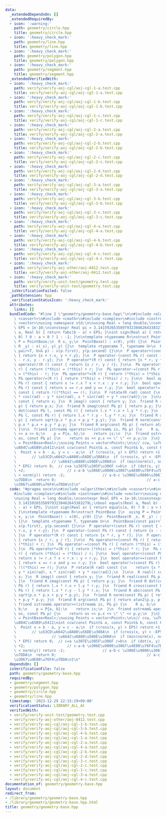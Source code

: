 ```yaml
---
data:
  _extendedDependsOn: []
  _extendedRequiredBy:
  - icon: ':warning:'
    path: geometry/circle.hpp
    title: geometry/circle.hpp
  - icon: ':heavy_check_mark:'
    path: geometry/line.hpp
    title: geometry/line.hpp
  - icon: ':heavy_check_mark:'
    path: geometry/polygon.hpp
    title: geometry/polygon.hpp
  - icon: ':heavy_check_mark:'
    path: geometry/segment.hpp
    title: geometry/segment.hpp
  _extendedVerifiedWith:
  - icon: ':heavy_check_mark:'
    path: verify/verify-aoj-cgl/aoj-cgl-1-a.test.cpp
    title: verify/verify-aoj-cgl/aoj-cgl-1-a.test.cpp
  - icon: ':heavy_check_mark:'
    path: verify/verify-aoj-cgl/aoj-cgl-1-b.test.cpp
    title: verify/verify-aoj-cgl/aoj-cgl-1-b.test.cpp
  - icon: ':heavy_check_mark:'
    path: verify/verify-aoj-cgl/aoj-cgl-1-c.test.cpp
    title: verify/verify-aoj-cgl/aoj-cgl-1-c.test.cpp
  - icon: ':heavy_check_mark:'
    path: verify/verify-aoj-cgl/aoj-cgl-2-a.test.cpp
    title: verify/verify-aoj-cgl/aoj-cgl-2-a.test.cpp
  - icon: ':heavy_check_mark:'
    path: verify/verify-aoj-cgl/aoj-cgl-2-b.test.cpp
    title: verify/verify-aoj-cgl/aoj-cgl-2-b.test.cpp
  - icon: ':heavy_check_mark:'
    path: verify/verify-aoj-cgl/aoj-cgl-2-c.test.cpp
    title: verify/verify-aoj-cgl/aoj-cgl-2-c.test.cpp
  - icon: ':heavy_check_mark:'
    path: verify/verify-aoj-cgl/aoj-cgl-2-d.test.cpp
    title: verify/verify-aoj-cgl/aoj-cgl-2-d.test.cpp
  - icon: ':heavy_check_mark:'
    path: verify/verify-aoj-cgl/aoj-cgl-3-a.test.cpp
    title: verify/verify-aoj-cgl/aoj-cgl-3-a.test.cpp
  - icon: ':heavy_check_mark:'
    path: verify/verify-aoj-cgl/aoj-cgl-3-b.test.cpp
    title: verify/verify-aoj-cgl/aoj-cgl-3-b.test.cpp
  - icon: ':heavy_check_mark:'
    path: verify/verify-aoj-cgl/aoj-cgl-3-c.test.cpp
    title: verify/verify-aoj-cgl/aoj-cgl-3-c.test.cpp
  - icon: ':heavy_check_mark:'
    path: verify/verify-aoj-cgl/aoj-cgl-4-a.test.cpp
    title: verify/verify-aoj-cgl/aoj-cgl-4-a.test.cpp
  - icon: ':heavy_check_mark:'
    path: verify/verify-aoj-cgl/aoj-cgl-4-b.test.cpp
    title: verify/verify-aoj-cgl/aoj-cgl-4-b.test.cpp
  - icon: ':heavy_check_mark:'
    path: verify/verify-aoj-cgl/aoj-cgl-4-c.test.cpp
    title: verify/verify-aoj-cgl/aoj-cgl-4-c.test.cpp
  - icon: ':heavy_check_mark:'
    path: verify/verify-aoj-other/aoj-0412.test.cpp
    title: verify/verify-aoj-other/aoj-0412.test.cpp
  - icon: ':heavy_check_mark:'
    path: verify/verify-unit-test/geometry.test.cpp
    title: verify/verify-unit-test/geometry.test.cpp
  _isVerificationFailed: false
  _pathExtension: hpp
  _verificationStatusIcon: ':heavy_check_mark:'
  attributes:
    links: []
  bundledCode: "#line 2 \"geometry/geometry-base.hpp\"\n\n#include <algorithm>\n#include\
    \ <cassert>\n#include <cmath>\n#include <complex>\n#include <iostream>\n#include\
    \ <vector>\nusing namespace std;\n\nusing Real = long double;\nconstexpr Real\
    \ EPS = 1e-10;\nconstexpr Real pi = 3.141592653589793238462643383279L;\nbool equals(Real\
    \ a, Real b) { return fabs(b - a) < EPS; }\nint sign(Real a) { return equals(a,\
    \ 0) ? 0 : a > 0 ? 1 : -1; }\n\ntemplate <typename R>\nstruct PointBase {\n  using\
    \ P = PointBase;\n  R x, y;\n  PointBase() : x(0), y(0) {}\n  PointBase(R _x,\
    \ R _y) : x(_x), y(_y) {}\n  template <typename T, typename U>\n  PointBase(const\
    \ pair<T, U>& p) : x(p.first), y(p.second) {}\n\n  P operator+(const P& r) const\
    \ { return {x + r.x, y + r.y}; }\n  P operator-(const P& r) const { return {x\
    \ - r.x, y - r.y}; }\n  P operator*(R r) const { return {x * r, y * r}; }\n  P\
    \ operator/(R r) const { return {x / r, y / r}; }\n\n  P& operator+=(const P&\
    \ r) { return (*this) = (*this) + r; }\n  P& operator-=(const P& r) { return (*this)\
    \ = (*this) - r; }\n  P& operator*=(R r) { return (*this) = (*this) * r; }\n \
    \ P& operator/=(R r) { return (*this) = (*this) / r; }\n\n  bool operator<(const\
    \ P& r) const { return x != r.x ? x < r.x : y < r.y; }\n  bool operator==(const\
    \ P& r) const { return x == r.x and y == r.y; }\n  bool operator!=(const P& r)\
    \ const { return !((*this) == r); }\n\n  P rotate(R rad) const {\n    return {x\
    \ * cos(rad) - y * sin(rad), x * sin(rad) + y * cos(rad)};\n  }\n\n  R real()\
    \ const { return x; }\n  R imag() const { return y; }\n  friend R real(const P&\
    \ p) { return p.x; }\n  friend R imag(const P& p) { return p.y; }\n  friend R\
    \ dot(const P& l, const P& r) { return l.x * r.x + l.y * r.y; }\n  friend R cross(const\
    \ P& l, const P& r) { return l.x * r.y - l.y * r.x; }\n  friend R abs(const P&\
    \ p) { return sqrt(p.x * p.x + p.y * p.y); }\n  friend R norm(const P& p) { return\
    \ p.x * p.x + p.y * p.y; }\n  friend R arg(const P& p) { return atan2(p.y, p.x);\
    \ }\n\n  friend istream& operator>>(istream& is, P& p) {\n    R a, b;\n    is\
    \ >> a >> b;\n    p = P{a, b};\n    return is;\n  }\n  friend ostream& operator<<(ostream&\
    \ os, const P& p) {\n    return os << p.x << \" \" << p.y;\n  }\n};\nusing Point\
    \ = PointBase<Real>;\nusing Points = vector<Point>;\n\n// ccw, \u70B9\u306E\u9032\
    \u884C\u65B9\u5411\nint ccw(const Point& a, const Point& b, const Point& c) {\n\
    \  Point x = b - a, y = c - a;\n  if (cross(x, y) > EPS) return +1;          \
    \       // \u53CD\u6642\u8A08\u56DE\u308A\n  if (cross(x, y) < -EPS) return -1;\
    \                // \u6642\u8A08\u56DE\u308A\n  if (min(norm(x), norm(y)) < EPS\
    \ * EPS) return 0;  // c=a \u307E\u305F\u306F c=b\n  if (dot(x, y) < EPS) return\
    \ +2;                   // c-a-b \u306E\u9806\u3067\u4E00\u76F4\u7DDA\n  if (norm(x)\
    \ < norm(y)) return -2;                 // a-b-c \u306E\u9806\u3067\u4E00\u76F4\
    \u7DDA\n  return 0;                                         // a-c-b \u306E\u9806\
    \u3067\u4E00\u76F4\u7DDA\n}\n"
  code: "#pragma once\n\n#include <algorithm>\n#include <cassert>\n#include <cmath>\n\
    #include <complex>\n#include <iostream>\n#include <vector>\nusing namespace std;\n\
    \nusing Real = long double;\nconstexpr Real EPS = 1e-10;\nconstexpr Real pi =\
    \ 3.141592653589793238462643383279L;\nbool equals(Real a, Real b) { return fabs(b\
    \ - a) < EPS; }\nint sign(Real a) { return equals(a, 0) ? 0 : a > 0 ? 1 : -1;\
    \ }\n\ntemplate <typename R>\nstruct PointBase {\n  using P = PointBase;\n  R\
    \ x, y;\n  PointBase() : x(0), y(0) {}\n  PointBase(R _x, R _y) : x(_x), y(_y)\
    \ {}\n  template <typename T, typename U>\n  PointBase(const pair<T, U>& p) :\
    \ x(p.first), y(p.second) {}\n\n  P operator+(const P& r) const { return {x +\
    \ r.x, y + r.y}; }\n  P operator-(const P& r) const { return {x - r.x, y - r.y};\
    \ }\n  P operator*(R r) const { return {x * r, y * r}; }\n  P operator/(R r) const\
    \ { return {x / r, y / r}; }\n\n  P& operator+=(const P& r) { return (*this) =\
    \ (*this) + r; }\n  P& operator-=(const P& r) { return (*this) = (*this) - r;\
    \ }\n  P& operator*=(R r) { return (*this) = (*this) * r; }\n  P& operator/=(R\
    \ r) { return (*this) = (*this) / r; }\n\n  bool operator<(const P& r) const {\
    \ return x != r.x ? x < r.x : y < r.y; }\n  bool operator==(const P& r) const\
    \ { return x == r.x and y == r.y; }\n  bool operator!=(const P& r) const { return\
    \ !((*this) == r); }\n\n  P rotate(R rad) const {\n    return {x * cos(rad) -\
    \ y * sin(rad), x * sin(rad) + y * cos(rad)};\n  }\n\n  R real() const { return\
    \ x; }\n  R imag() const { return y; }\n  friend R real(const P& p) { return p.x;\
    \ }\n  friend R imag(const P& p) { return p.y; }\n  friend R dot(const P& l, const\
    \ P& r) { return l.x * r.x + l.y * r.y; }\n  friend R cross(const P& l, const\
    \ P& r) { return l.x * r.y - l.y * r.x; }\n  friend R abs(const P& p) { return\
    \ sqrt(p.x * p.x + p.y * p.y); }\n  friend R norm(const P& p) { return p.x * p.x\
    \ + p.y * p.y; }\n  friend R arg(const P& p) { return atan2(p.y, p.x); }\n\n \
    \ friend istream& operator>>(istream& is, P& p) {\n    R a, b;\n    is >> a >>\
    \ b;\n    p = P{a, b};\n    return is;\n  }\n  friend ostream& operator<<(ostream&\
    \ os, const P& p) {\n    return os << p.x << \" \" << p.y;\n  }\n};\nusing Point\
    \ = PointBase<Real>;\nusing Points = vector<Point>;\n\n// ccw, \u70B9\u306E\u9032\
    \u884C\u65B9\u5411\nint ccw(const Point& a, const Point& b, const Point& c) {\n\
    \  Point x = b - a, y = c - a;\n  if (cross(x, y) > EPS) return +1;          \
    \       // \u53CD\u6642\u8A08\u56DE\u308A\n  if (cross(x, y) < -EPS) return -1;\
    \                // \u6642\u8A08\u56DE\u308A\n  if (min(norm(x), norm(y)) < EPS\
    \ * EPS) return 0;  // c=a \u307E\u305F\u306F c=b\n  if (dot(x, y) < EPS) return\
    \ +2;                   // c-a-b \u306E\u9806\u3067\u4E00\u76F4\u7DDA\n  if (norm(x)\
    \ < norm(y)) return -2;                 // a-b-c \u306E\u9806\u3067\u4E00\u76F4\
    \u7DDA\n  return 0;                                         // a-c-b \u306E\u9806\
    \u3067\u4E00\u76F4\u7DDA\n}\n"
  dependsOn: []
  isVerificationFile: false
  path: geometry/geometry-base.hpp
  requiredBy:
  - geometry/segment.hpp
  - geometry/polygon.hpp
  - geometry/circle.hpp
  - geometry/line.hpp
  timestamp: '2023-12-29 22:15:29+09:00'
  verificationStatus: LIBRARY_ALL_AC
  verifiedWith:
  - verify/verify-unit-test/geometry.test.cpp
  - verify/verify-aoj-other/aoj-0412.test.cpp
  - verify/verify-aoj-cgl/aoj-cgl-1-b.test.cpp
  - verify/verify-aoj-cgl/aoj-cgl-3-b.test.cpp
  - verify/verify-aoj-cgl/aoj-cgl-4-b.test.cpp
  - verify/verify-aoj-cgl/aoj-cgl-1-a.test.cpp
  - verify/verify-aoj-cgl/aoj-cgl-2-a.test.cpp
  - verify/verify-aoj-cgl/aoj-cgl-4-a.test.cpp
  - verify/verify-aoj-cgl/aoj-cgl-2-b.test.cpp
  - verify/verify-aoj-cgl/aoj-cgl-2-d.test.cpp
  - verify/verify-aoj-cgl/aoj-cgl-3-c.test.cpp
  - verify/verify-aoj-cgl/aoj-cgl-2-c.test.cpp
  - verify/verify-aoj-cgl/aoj-cgl-1-c.test.cpp
  - verify/verify-aoj-cgl/aoj-cgl-3-a.test.cpp
  - verify/verify-aoj-cgl/aoj-cgl-4-c.test.cpp
documentation_of: geometry/geometry-base.hpp
layout: document
redirect_from:
- /library/geometry/geometry-base.hpp
- /library/geometry/geometry-base.hpp.html
title: geometry/geometry-base.hpp
---
```

